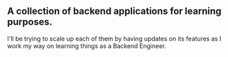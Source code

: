 ## A collection of backend applications for learning purposes. 

I'll be trying to scale up each of them by having updates on its features as I work my way on learning things as a Backend Engineer.